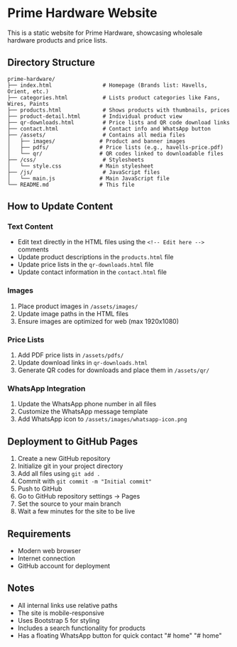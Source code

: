 # Prime Hardware Website

This is a static website for Prime Hardware, showcasing wholesale hardware products and price lists.

## Directory Structure
```
prime-hardware/
├── index.html                # Homepage (Brands list: Havells, Orient, etc.)
├── categories.html           # Lists product categories like Fans, Wires, Paints
├── products.html             # Shows products with thumbnails, prices
├── product-detail.html       # Individual product view
├── qr-downloads.html         # Price lists and QR code download links
├── contact.html              # Contact info and WhatsApp button
├── /assets/                  # Contains all media files
│   ├── images/              # Product and banner images
│   ├── pdfs/                # Price lists (e.g., havells-price.pdf)
│   └── qr/                  # QR codes linked to downloadable files
├── /css/                     # Stylesheets
│   └── style.css            # Main stylesheet
├── /js/                      # JavaScript files
│   └── main.js              # Main JavaScript file
└── README.md                # This file
```

## How to Update Content

### Text Content
- Edit text directly in the HTML files using the `<!-- Edit here -->` comments
- Update product descriptions in the `products.html` file
- Update price lists in the `qr-downloads.html` file
- Update contact information in the `contact.html` file

### Images
1. Place product images in `/assets/images/`
2. Update image paths in the HTML files
3. Ensure images are optimized for web (max 1920x1080)

### Price Lists
1. Add PDF price lists in `/assets/pdfs/`
2. Update download links in `qr-downloads.html`
3. Generate QR codes for downloads and place them in `/assets/qr/`

### WhatsApp Integration
1. Update the WhatsApp phone number in all files
2. Customize the WhatsApp message template
3. Add WhatsApp icon to `/assets/images/whatsapp-icon.png`

## Deployment to GitHub Pages

1. Create a new GitHub repository
2. Initialize git in your project directory
3. Add all files using `git add .`
4. Commit with `git commit -m "Initial commit"`
5. Push to GitHub
6. Go to GitHub repository settings -> Pages
7. Set the source to your main branch
8. Wait a few minutes for the site to be live

## Requirements
- Modern web browser
- Internet connection
- GitHub account for deployment

## Notes
- All internal links use relative paths
- The site is mobile-responsive
- Uses Bootstrap 5 for styling
- Includes a search functionality for products
- Has a floating WhatsApp button for quick contact
"# home" 
"# home" 
